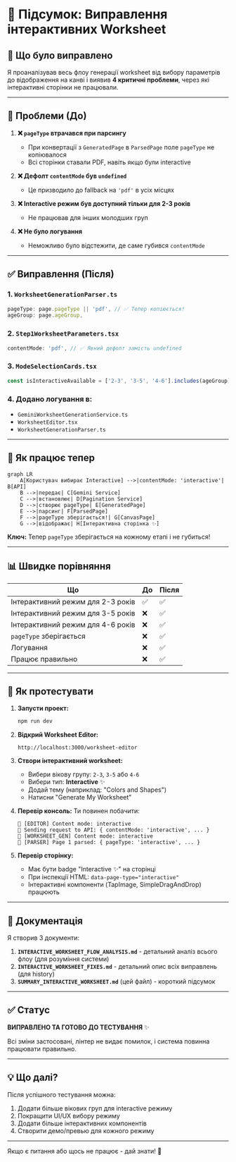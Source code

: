 # 📝 Підсумок: Виправлення інтерактивних Worksheet

## 🎯 Що було виправлено

Я проаналізував весь флоу генерації worksheet від вибору параметрів до відображення на канві і виявив **4 критичні проблеми**, через які інтерактивні сторінки не працювали.

---

## 🐛 Проблеми (До)

1. **❌ `pageType` втрачався при парсингу**
   - При конвертації з `GeneratedPage` в `ParsedPage` поле `pageType` не копіювалося
   - Всі сторінки ставали PDF, навіть якщо були interactive

2. **❌ Дефолт `contentMode` був `undefined`**
   - Це призводило до fallback на `'pdf'` в усіх місцях

3. **❌ Interactive режим був доступний тільки для 2-3 років**
   - Не працював для інших молодших груп

4. **❌ Не було логування**
   - Неможливо було відстежити, де саме губився `contentMode`

---

## ✅ Виправлення (Після)

### 1. `WorksheetGenerationParser.ts`
```typescript
pageType: page.pageType || 'pdf', // ✅ Тепер копіюється!
ageGroup: page.ageGroup,
```

### 2. `Step1WorksheetParameters.tsx`
```typescript
contentMode: 'pdf', // ✅ Явний дефолт замість undefined
```

### 3. `ModeSelectionCards.tsx`
```typescript
const isInteractiveAvailable = ['2-3', '3-5', '4-6'].includes(ageGroup); // ✅ 3 групи!
```

### 4. Додано логування в:
- `GeminiWorksheetGenerationService.ts`
- `WorksheetEditor.tsx`
- `WorksheetGenerationParser.ts`

---

## 🔄 Як працює тепер

```mermaid
graph LR
    A[Користувач вибирає Interactive] -->|contentMode: 'interactive'| B[API]
    B -->|передає| C[Gemini Service]
    C -->|встановлює| D[Pagination Service]
    D -->|створює pageType| E[GeneratedPage]
    E -->|парсинг| F[ParsedPage]
    F -->|pageType зберігається!| G[CanvasPage]
    G -->|відображає| H[Інтерактивна сторінка ✨]
```

**Ключ:** Тепер `pageType` зберігається на кожному етапі і не губиться!

---

## 📊 Швидке порівняння

| Що | До | Після |
|----|-----|--------|
| Інтерактивний режим для 2-3 років | ✅ | ✅ |
| Інтерактивний режим для 3-5 років | ❌ | ✅ |
| Інтерактивний режим для 4-6 років | ❌ | ✅ |
| `pageType` зберігається | ❌ | ✅ |
| Логування | ❌ | ✅ |
| Працює правильно | ❌ | ✅ |

---

## 🧪 Як протестувати

1. **Запусти проект:**
   ```bash
   npm run dev
   ```

2. **Відкрий Worksheet Editor:**
   ```
   http://localhost:3000/worksheet-editor
   ```

3. **Створи інтерактивний worksheet:**
   - Вибери вікову групу: `2-3`, `3-5` або `4-6`
   - Вибери тип: **Interactive** ✨
   - Додай тему (наприклад: "Colors and Shapes")
   - Натисни "Generate My Worksheet"

4. **Перевір консоль:**
   Ти повинен побачити:
   ```
   📝 [EDITOR] Content mode: interactive
   📡 Sending request to API: { contentMode: 'interactive', ... }
   📝 [WORKSHEET_GEN] Content mode: interactive
   📄 [PARSER] Page 1 parsed: { pageType: 'interactive', ... }
   ```

5. **Перевір сторінку:**
   - Має бути badge "Interactive ✨" на сторінці
   - При інспекції HTML: `data-page-type="interactive"`
   - Інтерактивні компоненти (TapImage, SimpleDragAndDrop) працюють

---

## 📁 Документація

Я створив 3 документи:

1. **`INTERACTIVE_WORKSHEET_FLOW_ANALYSIS.md`** - детальний аналіз всього флоу (для розуміння системи)
2. **`INTERACTIVE_WORKSHEET_FIXES.md`** - детальний опис всіх виправлень (для history)
3. **`SUMMARY_INTERACTIVE_WORKSHEET.md`** (цей файл) - короткий підсумок

---

## ✅ Статус

**ВИПРАВЛЕНО ТА ГОТОВО ДО ТЕСТУВАННЯ** ✨

Всі зміни застосовані, лінтер не видає помилок, і система повинна працювати правильно.

---

## 💡 Що далі?

Після успішного тестування можна:
1. Додати більше вікових груп для interactive режиму
2. Покращити UI/UX вибору режиму
3. Додати більше інтерактивних компонентів
4. Створити демо/превью для кожного режиму

---

Якщо є питання або щось не працює - дай знати! 🚀

